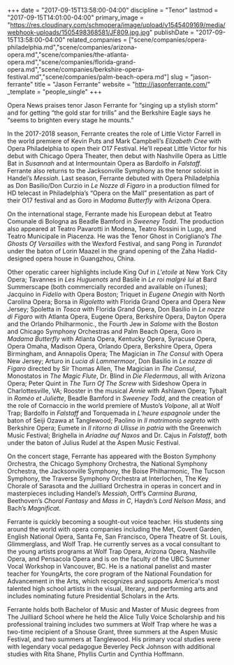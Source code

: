 +++
date = "2017-09-15T13:58:00-04:00"
discipline = "Tenor"
lastmod = "2017-09-15T14:01:00-04:00"
primary_image = "https://res.cloudinary.com/schmopera/image/upload/v1545409169/media/webhook-uploads/1505498368581/JF809.jpg.jpg"
publishDate = "2017-09-15T13:58:00-04:00"
related_companies = ["scene/companies/opera-philadelphia.md","scene/companies/arizona-opera.md","scene/companies/the-atlanta-opera.md","scene/companies/florida-grand-opera.md","scene/companies/berkshire-opera-festival.md","scene/companies/palm-beach-opera.md"]
slug = "jason-ferrante"
title = "Jason Ferrante"
website = "http://jasonferrante.com/"
_template = "people_single"
+++

Opera News praises tenor Jason Ferrante for “singing up a stylish storm” and for getting “the gold star for trills” and the Berkshire Eagle says he “seems to brighten every stage he mounts.” 

In the 2017-2018 season, Ferrante creates the role of Little Victor Farrell in the world premiere of Kevin Puts and Mark Campbell’s *Elizabeth Cree* with Opera Philadelphia to open their O17 Festival. He’ll repeat Little Victor for his debut with Chicago Opera Theater, then debut with Nashville Opera as Little Bat in *Susannah* and at Intermountain Opera as Bardolfo in *Falstaff*. Ferrante also returns to the Jacksonville Symphony as the tenor soloist in Handel’s *Messiah*. Last season, Ferrante debuted with Opera Philadelphia as Don Basilio/Don Curzio in *Le Nozze di Figaro* in a production filmed for HD telecast in Philadelphia’s “Opera on the Mall” presentation as part of their O17 festival and as Goro in *Madama Butterfly* with Arizona Opera. 

On the international stage, Ferrante made his European debut at Teatro Comunale di Bologna as Beadle Bamford in *Sweeney Todd*. The production also appeared at Teatro Pavarotti in Modena, Teatro Rossini in Lugo, and Teatro Municipale in Piacenza. He was the Tenor Ghost in Corigliano’s *The Ghosts Of Versailles* with the Wexford Festival, and sang Pong in *Turandot* under the baton of Lorin Maazel in the grand opening of the Zaha Hadid-designed opera house in Guangzhou, China.

Other operatic career highlights include King Ouf in *L'etoile* at New York City Opera; Tavannes in *Les Huguenots* and Basile in *Le roi malgré lui* at Bard Summerscape (both commercially recorded and available on iTunes); Jacquino in *Fidelio* with Opera Boston; Triquet in *Eugene Onegin* with North Carolina Opera; Borsa in *Rigoletto* with Florida Grand Opera and Opera New Jersey; Spoletta in *Tosca* with Florida Grand Opera, Don Basilio in *Le nozze di Figaro* with Atlanta Opera, Eugene Opera, Berkshire Opera, Dayton Opera and the Orlando Philharmonic., the Fourth Jew in *Salome* with the Boston and Chicago Symphony Orchestras and Palm Beach Opera, Goro in *Madama Butterfly* with Atlanta Opera, Kentucky Opera, Syracuse Opera, Opera Omaha, Madison Opera, Orlando Opera, Berkshire Opera, Opera Birmingham, and Annapolis Opera;  The Magician in *The Consul* with Opera New Jersey; Arturo in *Lucia di Lammermoor*, Don Basilio in *Le nozze di Figaro* directed by Sir Thomas Allen, The Magician in *The Consul*, Monostatos in *The Magic Flute*, Dr. Blind in *Die Fledermaus*, all with Arizona Opera; Peter Quint in *The Turn Of The Screw* with Sideshow Opera in Charlottesville, VA; Rooster in the musical *Annie* with Ashlawn Opera; Tybalt in *Roméo et Juliette*, Beadle Bamford in *Sweeney Todd*, and the creation of the role of Cornaccio in the world premiere of Musto’s *Volpone*, all at Wolf Trap; Bardolfo in *Falstaff* and Torquemada in *L'heure espagnole* under the baton of Seiji Ozawa at Tanglewood; Paolino in *Il matrimonio segreto* with Berkshire Opera; Eumete in *Il ritorno di Ulisse in patria* with the Greenwich Music Festival; Brighella in *Ariadne auf Naxos* and Dr. Cajus in *Falstaff*,  both under the baton of Julius Rudel at the Aspen Music Festival.

On the concert stage, Ferrante has appeared with the Boston Symphony Orchestra, the Chicago Symphony Orchestra, the National Symphony Orchestra, the Jacksonville Symphony, the Boise Philharmonic, The Tucson Symphony, the Traverse Symphony Orchestra at Interlochen, The Key Chorale of Sarasota and the Juilliard Orchestra in operas in concert and in masterpieces including Handel’s *Messiah*, Orff’s *Carmina Burana*, Beethoven’s *Choral Fantasy* and *Mass in C*, Haydn’s *Lord Nelson Mass*, and Bach’s *Magnificat*.

Ferrante is quickly becoming a sought-out voice teacher. His students sing around the world with opera companies including the Met, Covent Garden, English National Opera, Santa Fe, San Francisco, Opera Theatre of St. Louis, Glimmerglass, and Wolf Trap. He currently serves as a vocal consultant to the young artists programs at Wolf Trap Opera, Arizona Opera, Nashville Opera, and Pensacola Opera and is on the faculty of the UBC Summer Vocal Workshop in Vancouver, BC. He is a national panelist and master teacher for YoungArts, the core program of the National Foundation for Advancement in the Arts, which recognizes and supports America's most talented high school artists in the visual, literary, and performing arts and includes nominating future Presidential Scholars in the Arts.

Ferrante holds both Bachelor of Music and Master of Music degrees from The Juilliard School where he held the Alice Tully Voice Scholarship and his professional training includes two summers at Wolf Trap where he was a two-time recipient of a Shouse Grant, three summers at the Aspen Music Festival, and two summers at Tanglewood. His primary vocal studies were with legendary vocal pedagogue Beverley Peck Johnson with additional studies with Rita Shane, Phyllis Curtin and Cynthia Hoffmann.
